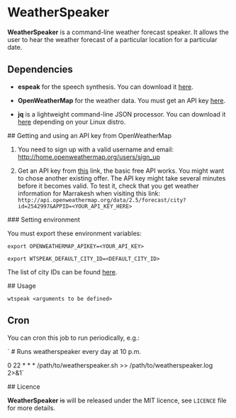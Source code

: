 # WeatherSpeaker

**WeatherSpeaker** is a command-line weather forecast speaker. It allows the user to hear the weather forecast of a particular location for a particular date.

## Dependencies

* **espeak** for the speech synthesis. You can download it [here](http://www.espeak.sourceforce.net).

* **OpenWeatherMap** for the weather data. You must get an API key [here](http://openweathermap.org/API).

* **jq** is a lightweight command-line JSON processor. You can download it [here](http://stedolan.github.io/jq/download) depending on your Linux distro.

## Getting and using an API key from OpenWeatherMap

1. You need to sign up with a valid username and email: http://home.openweathermap.org/users/sign_up

2. Get an API key from [this](http://openweathermap.org/api) link, the basic free API works. You might want to chose another existing offer.
The API key might take several minutes before it becomes valid. To test it, check that you get weather information for Marrakesh when visiting this link:
`http://api.openweathermap.org/data/2.5/forecast/city?id=2542997&APPID=<YOUR_API_KEY_HERE>`

### Setting environment

You must export these environment variables:

`export OPENWEATHERMAP_APIKEY=<YOUR_API_KEY>`

`export WTSPEAK_DEFAULT_CITY_ID=<DEFAULT_CITY_ID>` 

The list of city IDs can be found [here](http://www.openweathermap.org/help/city_list.txt).

## Usage 

`wtspeak <arguments to be defined>`

## Cron

You can cron this job to run periodically, e.g.:

` # Runs weatherspeaker every day at 10 p.m.

0 22 * * * /path/to/weatherspeaker.sh >> /path/to/weatherspeaker.log 2>&1`

## Licence

**WeatherSpeaker** ~~is~~  will be released  under the MIT licence, see `LICENCE` file for more details.

